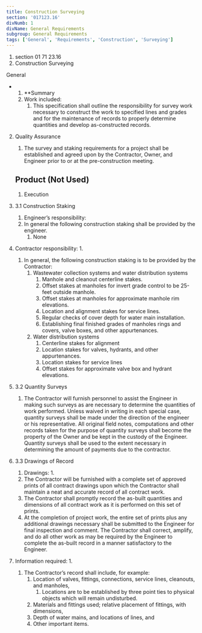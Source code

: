 ```yaml
---
title: Construction Surveying
section: '017123.16'
divNumb: 1
divName: General Requirements
subgroup: General Requirements
tags: ['General', 'Requirements', 'Construction', 'Surveying']
---
```


   1. section 01 71 23.16 
   1. Construction Surveying

General

* 
	1. **Summary
   1. Work included:
      1. This specification shall outline the responsibility for survey work necessary to construct the work to specified lines and grades and for the maintenance of records to properly determine quantities and develop as-constructed records.
2. Quality Assurance
   1. The survey and staking requirements for a project shall be established and agreed upon by the Contractor, Owner, and Engineer prior to or at the pre-construction meeting.

   ## Product (Not Used)
   1. Execution
1. 3.1 Construction Staking
   1. Engineer’s responsibility:
	1. In general the following construction staking shall be provided by the engineer.
		1. None
2. Contractor responsibility:
      1. 
	1. In general, the following construction staking is to be provided by the Contractor:
		1. Wastewater collection systems and water distribution systems
			1. Manhole and cleanout centerline stakes.
			2. Offset stakes at manholes for invert grade control to be 25-feet outside manhole.
			3. Offset stakes at manholes for approximate manhole rim elevations.
			4. Location and alignment stakes for service lines.
			5. Regular checks of cover depth for water main installation.
			6. Establishing final finished grades of manholes rings and covers, valve boxes, and other appurtenances.
		2. Water distribution systems
			1. Centerline stakes for alignment
			2. Location stakes for valves, hydrants, and other appurtenances.
			3. Location stakes for service lines
			4. Offset stakes for approximate valve box and hydrant elevations.
1. 3.2 Quantity Surveys
   1. The Contractor will furnish personnel to assist the Engineer in making such surveys as are necessary to determine the quantities of work performed. Unless waived in writing in each special case, quantity surveys shall be made under the direction of the engineer or his representative. All original field notes, computations and other records taken for the purpose of quantity surveys shall become the property of the Owner and be kept in the custody of the Engineer. Quantity surveys shall be used to the extent necessary in determining the amount of payments due to the contractor.
1. 3.3 Drawings of Record
   1. Drawings:
      1. 
	1. The Contractor will be furnished with a complete set of approved prints of all contract drawings upon which the Contractor shall maintain a neat and accurate record of all contract work. 
	2. The Contractor shall promptly record the as-built quantities and dimensions of all contract work as it is performed on this set of prints. 
	3. At the completion of project work, the entire set of prints plus any additional drawings necessary shall be submitted to the Engineer for final inspection and comment. The Contractor shall correct, amplify, and do all other work as may be required by the Engineer to complete the as-built record in a manner satisfactory to the Engineer.
2. Information required:
      1. 
	1. The Contractor’s record shall include, for example: 
		1. Location of valves, fittings, connections, service lines, cleanouts, and manholes,
			1. Locations are to be established by three point ties to physical objects which will remain undisturbed.
		2. Materials and fittings used; relative placement of fittings, with dimensions,
		3. Depth of water mains, and locations of lines, and 
		4. Other important items.


